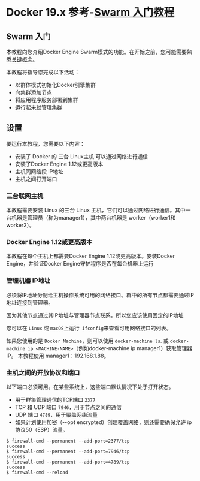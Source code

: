 # Docker 19.x 参考-[Swarm 入门教程](https://docs.docker.com/engine/swarm/swarm-tutorial/deploy-service/)

## Swarm 入门

本教程向您介绍Docker Engine Swarm模式的功能。在开始之前，您可能需要熟悉[关键概念](https://docs.docker.com/engine/swarm/key-concepts/)。

本教程将指导您完成以下活动：

* 以群体模式初始化Docker引擎集群
* 向集群添加节点
* 将应用程序服务部署到集群
* 运行起来就管理集群

## 设置

要运行本教程，您需要以下内容：

* 安装了 Docker 的 三台 Linux主机 可以通过网络进行通信
* 安装了Docker Engine 1.12或更高版本
* 主机同网络段 IP地址
* 主机之间打开端口

### 三台联网主机

本教程需要安装 Linux 的三台 Linux 主机，它们可以通过网络进行通信。其中一台机器是管理员（称为manager1），其中两台机器是 worker（worker1和worker2）。

### Docker Engine 1.12或更高版本

本教程在每个主机上都需要Docker Engine 1.12或更高版本。安装Docker Engine，并验证Docker Engine守护程序是否在每台机器上运行

### 管理机器 IP地址

必须将IP地址分配给主机操作系统可用的网络接口。群中的所有节点都需要通过IP地址连接到管理器。

因为其他节点通过其IP地址与管理器节点联系，所以您应该使用固定的IP地址

您可以在 `Linux` 或 `macOS`上运行` ifconfig`来查看可用网络接口的列表。

如果您使用的是 `Docker Machine`，则可以使用 `docker-machine ls`. 或 `docker-machine ip <MACHINE-NAME>`（例如docker-machine ip manager1）获取管理器IP。 本教程使用 manager1：192.168.1.88。

### 主机之间的开放协议和端口

以下端口必须可用。在某些系统上，这些端口默认情况下处于打开状态。

* 用于群集管理通信的TCP端口 `2377`
* TCP 和 UDP 端口 `7946`，用于节点之间的通信
* UDP 端口 `4789`，用于覆盖网络流量
* 如果计划使用加密（--opt encrypted）创建覆盖网络，则还需要确保允许 ip 协议50（ESP）流量。


```shell
$ firewall-cmd --permanent --add-port=2377/tcp
success
$ firewall-cmd --permanent --add-port=7946/tcp
success
$ firewall-cmd --permanent --add-port=4789/tcp
success
$ firewall-cmd --reload
```










